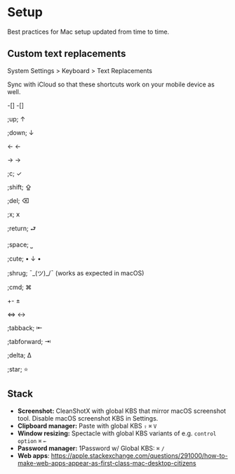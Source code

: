 # Setup
Best practices for Mac setup updated from time to time.

## Custom text replacements

System Settings > Keyboard > Text Replacements

Sync with iCloud so that these shortcuts work on your mobile device as well.

-[] -[]

;up; ↑

;down; ↓

<- ← 

-> → 

;c; ✓

;shift; ⇪

;del; ⌫

;x; 𝗑

;return; ⮐ 

;space; ⎵

;cute; • ↓ •

;shrug; ¯\_(ツ)_/¯ (works as expected in macOS)

;cmd; ⌘

+- ±

<=> ↔

;tabback; ⇤

;tabforward; ⇥

;delta; Δ

;star; ⭐ 

 ## Stack
 * **Screenshot:** CleanShotX with global KBS that mirror macOS screenshot tool. Disable macOS screenshot KBS in Settings.
 * **Clipboard manager:** Paste with global KBS `⇪` `⌘` `V`
 * **Window resizing:** Spectacle with global KBS variants of e.g. `control` `option` `⌘` `←`
 * **Password manager:** 1Password w/ Global KBS: `⌘` `/`
 * **Web apps**: https://apple.stackexchange.com/questions/291000/how-to-make-web-apps-appear-as-first-class-mac-desktop-citizens

